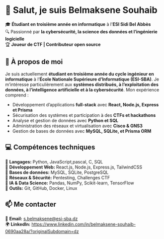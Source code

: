 
# 👋 Salut, je suis **Belmaksene Souhaib**  

🎓 **Étudiant en troisième année en informatique** à l'**ESI Sidi Bel Abbès**  
🔍 Passionné par **la cybersécurité, la science des données et l’ingénierie logicielle**  
🏆 **Joueur de CTF | Contributeur open source**  

## 🚀 À propos de moi  
Je suis actuellement **étudiant en troisième année du cycle ingénieur en informatique** à l’**École Nationale Supérieure d’Informatique (ESI-SBA)**. Je m’intéresse particulièrement aux **systèmes distribués, à l’exploitation des données, à l’intelligence artificielle et à la cybersécurité**. Mon expérience comprend :  
- Développement d’applications **full-stack** avec **React, Node.js, Express et Prisma**  
- Sécurisation des systèmes et participation à des **CTFs et hackathons**  
- Analyse et gestion de données avec **Python et SQL**  
- Administration des réseaux et virtualisation avec **Cisco & GNS3**  
- Gestion de bases de données avec **MySQL, SQLite, et Prisma ORM**  

## 💻 Compétences techniques  
🔹 **Langages:** Python, JavaScript,pascal, C, SQL  
🔹 **Développement Web:** React.js, Node.js, Express.js, TailwindCSS  
🔹 **Bases de données:** MySQL, SQLite, PostgreSQL  
🔹 **Réseaux & Sécurité:** Pentesting, Challenges CTF  
🔹 **IA & Data Science:** Pandas, NumPy, Scikit-learn, TensorFlow  
🔹 **Outils:** Git, GitHub, Docker, Linux  
 

## 📫 Me contacter  
📧 **Email:** [s.belmaksene@esi-sba.dz](mailto:s.belmaksene@esi-sba.dz)  
🌍 **LinkedIn:** https://www.linkedin.com/in/belmaksene-souhaib-0690aa28a/?originalSubdomain=dz  


<!---
souhaibmk22/souhaibmk22 is a ✨ special ✨ repository because its `README.md` (this file) appears on your GitHub profile.
You can click the Preview link to take a look at your changes.
--->
